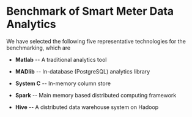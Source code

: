 Benchmark of Smart Meter Data Analytics
==============

We have selected the following five representative technologies for the benchmarking, which are

* **Matlab** -- A traditional analytics tool

* **MADlib** -- In-database (PostgreSQL) analytics library

* **System C** -- In-memory column store

* **Spark** -- Main memory based distributed computing framework

* **Hive** -- A distributed data warehouse system on Hadoop

